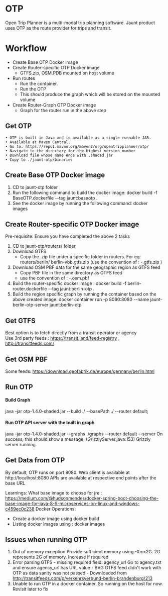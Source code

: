 # OTP 
Open Trip Planner is a multi-modal trip planning software. Jaunt product uses
OTP as the route provider for trips and transit.

# Workflow
* Create Base OTP Docker image
* Create Router-specific OTP Docker image 
     - GTFS.zip, OSM.PDB mounted on host volume
* Run routes
    - Run the container. 
    - Run the OTP
    - This should produce the graph which will be stored on the mounted volume
* Create Router-Graph OTP Docker image
    - Graph for the router run in the above step

## Get OTP
	• OTP is built in Java and is available as a single runnable JAR.
	• Available at Maven Central.
	• Go to: https://repo1.maven.org/maven2/org/opentripplanner/otp/
	• Navigate to the directory for the highest version number
	• Download file whose name ends with .shaded.jar
    • Copy to ./jaunt-otp/binaries

## Create Base OTP Docker image
1. CD to jaunt-otp folder
2. Run the following command to build the docker image:
       docker build -f BaseOTP.dockerfile --tag jaunt:baseotp .
3. See the docker image by running the following command:
        docker images

## Create Router-specific OTP Docker image 
Pre-requisite: Ensure you have completed the above 2 tasks
1. CD to jaunt-otp/routers/<region> folder
2. Download GTFS
    - Copy the .zip file under a specific folder in routers. For eg: routers/berlin/        berlin-vbb.gtfs.zip  (use the convention of : <region>-<provider>.gtfs.zip )
3. Download OSM PBF data for the same geographic region as GTFS feed
    - Copy PBF file in the same directory as GTFS feed
    - use the convention of : <region>-<provider>.osm.pbf
4. Build the router-specific docker image :
    docker build -f berlin-router.dockerfile --tag jaunt:berlin-otp .
5. Build the region specific graph by running the container based on the above created image:
    docker container run -p 8080:8080 --name jaunt-berlin-otp-server jaunt:berlin-otp
    

## Get GTFS
 Best option is to fetch directly from a transit operator or agency  
 Use 3rd party feeds : https://transit.land/feed-registry , http://transitfeeds.com/

## Get OSM PBF
Some feeds:
   https://download.geofabrik.de/europe/germany/berlin.html

## Run OTP 
#### Build Graph
java -jar otp-1.4.0-shaded.jar --build ./ --basePath ./ --router default; 
#### Run OTP API server with the built in graph
java -jar otp-1.4.0-shaded.jar --graphs ./graphs --router default --server
On success, this should show a message: (GrizzlyServer.java:153) Grizzly server running.

## Get Data from OTP
By default, OTP runs on port 8080. 
Web client is available at http://localhost:8080
APIs are available at respective end points after the base URL

Learnings:
What base image to choose for jre : https://medium.com/@hudsonmendes/docker-spring-boot-choosing-the-base-image-for-java-8-9-microservices-on-linux-and-windows-c459ec0c238
Docker Operations:
* Create a docker image using docker build
* Listing docker images using : docker images

## Issues when running OTP
1. Out of memory exception
      Provide sufficient memory using -Xmx2G. 2G represents 2G of memory. Increase if required
2. Error parsing GTFS
        - missing required field: agency_url
            Go to agency.txt and ensure agency_url has URL value
        - BVG GTFS feed didn't work with OTP as data sanity was not passed
        -   Downloaded from http://transitfeeds.com/p/verkehrsverbund-berlin-brandenburg/213
3. Unable to run OTP in a docker container. So running on the host for now. Revisit later to fix



